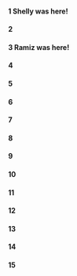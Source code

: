 #### 1 Shelly was here!
#### 2
#### 3 Ramiz was here!
#### 4
#### 5
#### 6
#### 7
#### 8
#### 9
#### 10
#### 11
#### 12
#### 13
#### 14
#### 15